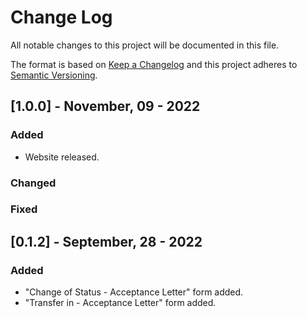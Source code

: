 
# Change Log
All notable changes to this project will be documented in this file.
 
The format is based on [Keep a Changelog](http://keepachangelog.com/)
and this project adheres to [Semantic Versioning](http://semver.org/).
 
## [1.0.0] - November, 09 - 2022
 
### Added
- Website released.
   
### Changed
 
### Fixed


## [0.1.2] - September, 28 - 2022
 
### Added
- "Change of Status - Acceptance Letter" form added.
- "Transfer in - Acceptance Letter" form added.
